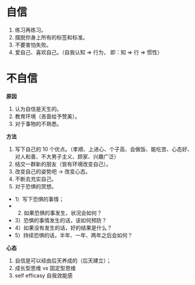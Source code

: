 # 自信
 1. 练习再练习。
 2. 摆脱你身上所有的标签和标准。
 3. 不要害怕失败。
 4. 爱自己、喜欢自己。（自我认知 => 行为， 即：知 => 行 => 惯性）


# 不自信

**原因**
 1. 认为自信是天生的。
 2. 教育环境（吝啬给予赞美）。
 3. 对于事物的不熟悉。

**方法**
 1. 写下自己的 10 个优点。（孝顺、上进心、个子高、会做饭、能吃苦、心态好、对人和善、不大男子主义、顾家、兴趣广泛）
 2. 结交一群新的朋友（皆有环境改变自己）。
 3. 改变自己的姿势吧 -> 改变心态。
 4. 不断去充实自己。
 5. 对于恐惧的冥想。
   - 1）写下恐惧的事情；
   - 2) 如果恐惧的事发生，状况会如何？
   - 3）恐惧的事情发生的话，该如何预防？
   - 4）如果没有发生的话，好的结果是什么？
   - 5）持续恐惧的话，半年、一年、两年之后会如何？

**心态**
 1. 自信是可以经由后天养成的（后天建立）；
 2. 成长型思维 vs 固定型思维
 3. self efficasy 自我效能感


